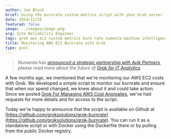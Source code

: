 ```yaml
---
author: Joe Block
brief: Using the burnrate custom metrics script with your Grok server
date: 2014/12/15
featured: false
image: ../images/image.png
org: Site Reliability Engineer
tags: grok aws ec2 custom metrics burn rate numenta machine intelligence
title: Monitoring AWS EC2 Burnrate with Grok
type: post
---
```


> *Numenta has [announced a strategic partnership with Avik
  Partners](/press/2015/08/19/numenta-announces-licensing-of-grok-for-it-to-avik-partners/),
  please read more about the future of
  [Grok for IT Analytics](http://grokstream.com).*

A few months ago, we mentioned that we're monitoring our AWS EC2 costs with
Grok. We developed a simple script to monitor our burnrate and ensure that when
our spend changed, we knew about it and could take action.  Since we posted
[Grok For Managing AWS Cost Anomalies](/blog/2014/08/29/grok-for-managing-aws-cost-anomalies/),
we've had requests for more details and for access to the script.

Today we're happy to announce that the script is available on Github at
[https://github.com/groksolutions/grok-burnrate](https://github.com/groksolutions/grok-burnrate).
You can run it as a standalone script or with Docker using the Dockerfile
there or by pulling from the public Docker registry.
